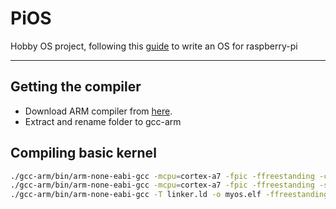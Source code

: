 # PiOS

Hobby OS project, following this [guide](https://jsandler18.github.io/tutorial/dev-env.html) to write an OS for raspberry-pi

---

## Getting the compiler 
* Download ARM compiler from [here](https://developer.arm.com/tools-and-software/open-source-software/developer-tools/gnu-toolchain/gnu-rm/downloads).
* Extract and rename folder to gcc-arm

## Compiling basic kernel

```bash
./gcc-arm/bin/arm-none-eabi-gcc -mcpu=cortex-a7 -fpic -ffreestanding -c boot.S -o boot.o
./gcc-arm/bin/arm-none-eabi-gcc -mcpu=cortex-a7 -fpic -ffreestanding -std=gnu99 -c kernel.c -o kernel.o -O2 -Wall -Wextra
./gcc-arm/bin/arm-none-eabi-gcc -T linker.ld -o myos.elf -ffreestanding -O2 -nostdlib boot.o kernel.o

```
